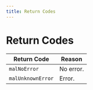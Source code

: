 ```yaml
---
title: Return Codes
---
```

# Return Codes

| Return Code | Reason |
| --- | --- |
| `malNoError` | No error. |
| `malUnknownError` | Error. |
